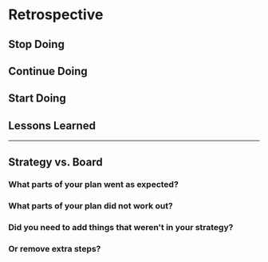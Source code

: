 
# Retrospective

## Stop Doing

## Continue Doing

## Start Doing

## Lessons Learned

---

## Strategy vs. Board

### What parts of your plan went as expected?

### What parts of your plan did not work out?

### Did you need to add things that weren't in your strategy?

### Or remove extra steps?
